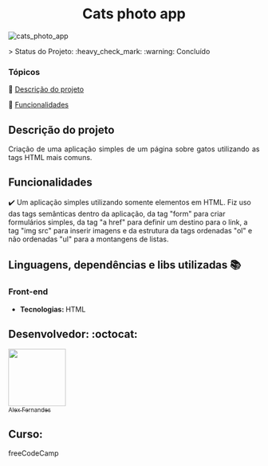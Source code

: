 <div align="center">
    <h1>Cats photo app</h1>

</div>


![cats_photo_app](https://user-images.githubusercontent.com/108309097/208307265-161bac92-dbe9-44be-ab00-1034bbab2443.png)

<div>




</div>
> Status do Projeto: :heavy_check_mark: :warning: Concluído

### Tópicos 

:small_blue_diamond: [Descrição do projeto](#descrição-do-projeto)

:small_blue_diamond: [Funcionalidades](#funcionalidades)


## Descrição do projeto 

<p align="justify">
Criação de uma aplicação simples de um página sobre gatos utilizando as tags HTML mais comuns.

</p>

## Funcionalidades

:heavy_check_mark: Um aplicação simples utilizando somente elementos em HTML. Fiz uso das tags semânticas dentro da aplicação, da tag "form" para criar formulários simples, da tag "a href" para definir um destino para o link, a tag "img src" para inserir imagens e da estrutura da tags ordenadas "ol" e não ordenadas "ul" para a montangens de listas.   


## Linguagens, dependências e libs utilizadas :books:

<h3>Front-end</h3>
<ul>
    <li><b>Tecnologias: </b>HTML</li>
</ul>




## Desenvolvedor: :octocat:


[<img src="https://github.com/alexfn93.png" width=115><br><sub>Alex Fernandes</sub>](https://github.com/alexfn93)  <br> 


<h2>Curso:</h2> 
freeCodeCamp




